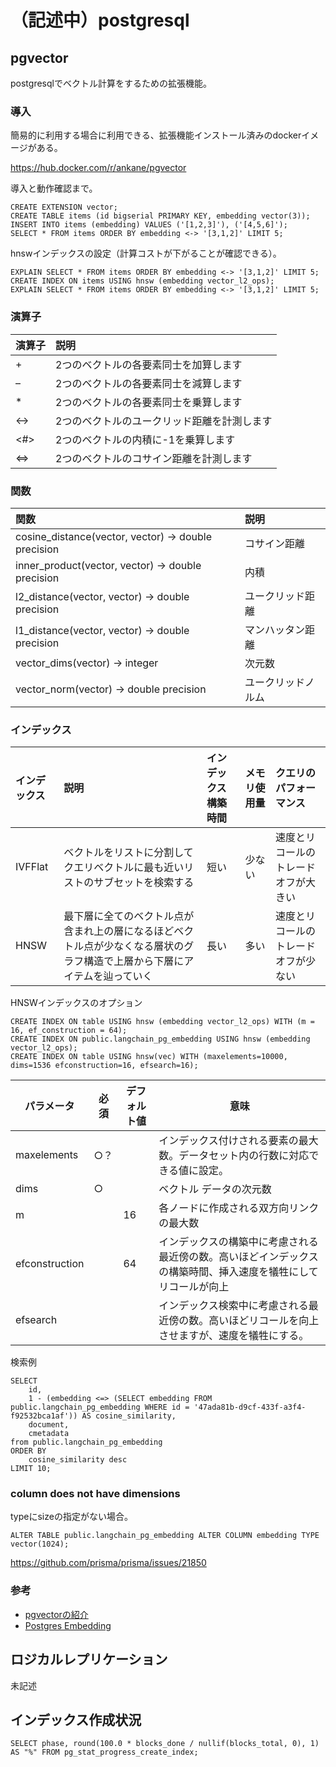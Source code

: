 # （記述中）postgresql

## pgvector
postgresqlでベクトル計算をするための拡張機能。

### 導入
簡易的に利用する場合に利用できる、拡張機能インストール済みのdockerイメージがある。

https://hub.docker.com/r/ankane/pgvector


導入と動作確認まで。
```
CREATE EXTENSION vector;
CREATE TABLE items (id bigserial PRIMARY KEY, embedding vector(3));
INSERT INTO items (embedding) VALUES ('[1,2,3]'), ('[4,5,6]');
SELECT * FROM items ORDER BY embedding <-> '[3,1,2]' LIMIT 5;
```

hnswインデックスの設定（計算コストが下がることが確認できる）。
```
EXPLAIN SELECT * FROM items ORDER BY embedding <-> '[3,1,2]' LIMIT 5;
CREATE INDEX ON items USING hnsw (embedding vector_l2_ops);
EXPLAIN SELECT * FROM items ORDER BY embedding <-> '[3,1,2]' LIMIT 5;
```

### 演算子
| 演算子 | 説明                                        |
| :----- | :------------------------------------------ |
| +      | 2つのベクトルの各要素同士を加算します       |
| –      | 2つのベクトルの各要素同士を減算します       |
| *      | 2つのベクトルの各要素同士を乗算します       |
| <->    | 2つのベクトルのユークリッド距離を計測します |
| <#>    | 2つのベクトルの内積に-1を乗算します         |
| <=>    | 2つのベクトルのコサイン距離を計測します     |

### 関数
| 関数                                               | 説明               |
| :------------------------------------------------- | :----------------- |
| cosine_distance(vector, vector) → double precision | コサイン距離       |
| inner_product(vector, vector) → double precision   | 内積               |
| l2_distance(vector, vector) → double precision     | ユークリッド距離   |
| l1_distance(vector, vector) → double precision     | マンハッタン距離   |
| vector_dims(vector) → integer                      | 次元数             |
| vector_norm(vector) → double precision             | ユークリッドノルム |

### インデックス
| インデックス | 説明                                                                                                                       | インデックス構築時間 | メモリ使用量 | クエリのパフォーマンス               |
| :----------- | :------------------------------------------------------------------------------------------------------------------------- | :------------------- | :----------- | :----------------------------------- |
| IVFFlat      | ベクトルをリストに分割してクエリベクトルに最も近いリストのサブセットを検索する                                             | 短い                 | 少ない       | 速度とリコールのトレードオフが大きい |
| HNSW         | 最下層に全てのベクトル点が含まれ上の層になるほどベクトル点が少なくなる層状のグラフ構造で上層から下層にアイテムを辿っていく | 長い                 | 多い         | 速度とリコールのトレードオフが少ない |


HNSWインデックスのオプション
```
CREATE INDEX ON table USING hnsw (embedding vector_l2_ops) WITH (m = 16, ef_construction = 64);
CREATE INDEX ON public.langchain_pg_embedding USING hnsw (embedding vector_l2_ops);
CREATE INDEX ON table USING hnsw(vec) WITH (maxelements=10000, dims=1536 efconstruction=16, efsearch=16);
```

| パラメータ     | 必須 | デフォルト値 | 意味                                                                                                           |
| -------------- | ---- | ------------ | -------------------------------------------------------------------------------------------------------------- |
| maxelements    | ○？  |              | インデックス付けされる要素の最大数。データセット内の行数に対応できる値に設定。                                 |
| dims           | ○    |              | ベクトル データの次元数                                                                                        |
| m              |      | 16           | 各ノードに作成される双方向リンクの最大数                                                                       |
| efconstruction |      | 64           | インデックスの構築中に考慮される最近傍の数。高いほどインデックスの構築時間、挿入速度を犠牲にしてリコールが向上 |
| efsearch       |      |              | インデックス検索中に考慮される最近傍の数。高いほどリコールを向上させますが、速度を犠牲にする。                 |


検索例
```
SELECT
	id,
	1 - (embedding <=> (SELECT embedding FROM public.langchain_pg_embedding WHERE id = '47ada81b-d9cf-433f-a3f4-f92532bca1af')) AS cosine_similarity,
	document,
	cmetadata
from public.langchain_pg_embedding
ORDER BY
	cosine_similarity desc
LIMIT 10;
```

### column does not have dimensions
typeにsizeの指定がない場合。

```
ALTER TABLE public.langchain_pg_embedding ALTER COLUMN embedding TYPE vector(1024);
```

https://github.com/prisma/prisma/issues/21850

### 参考
- [pgvectorの紹介](https://www.sraoss.co.jp/tech-blog/pgsql/pgvector-intro/)
- [Postgres Embedding](https://python.langchain.com/v0.1/docs/integrations/vectorstores/pgembedding/)

## ロジカルレプリケーション
未記述

## インデックス作成状況
```
SELECT phase, round(100.0 * blocks_done / nullif(blocks_total, 0), 1) AS "%" FROM pg_stat_progress_create_index;
```